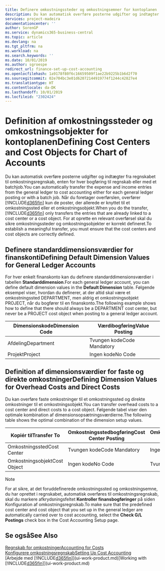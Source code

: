 ```yaml
---
title: Definere omkostningssteder og omkostningsemner for kontoplanen | Microsoft Docs
description: Du kan automatisk overføre posterne udgifter og indtægter fra regnskabet til omkostningsregnskab, enten for hver bogføring til regnskab eller med et batchjob. Når du foretager overførslen, overfører systemet kun de poster, der allerede er knyttet til et omkostningssted eller et omkostningsobjekt. For at oprette en relevant overførsel skal du sikre omkostningssteder og omkostningsobjekter er korrekt defineret.
services: project-madeira
documentationcenter: ''
author: SorenGP
ms.service: dynamics365-business-central
ms.topic: article
ms.devlang: na
ms.tgt_pltfrm: na
ms.workload: na
ms.search.keywords: ''
ms.date: 10/01/2019
ms.author: sgroespe
redirect_url: finance-set-up-cost-accounting
ms.openlocfilehash: 1a9178f80f6c16659509f1ae22b9225b1b6d2f70
ms.sourcegitcommit: 02e704bc3e01d62072144919774f1244c42827e4
ms.translationtype: HT
ms.contentlocale: da-DK
ms.lasthandoff: 10/01/2019
ms.locfileid: "2302424"
---
```

# <a name="defining-cost-centers-and-cost-objects-for-chart-of-accounts"></a><span data-ttu-id="7f7ea-105">Definition af omkostningssteder og omkostningsobjekter for kontoplanen</span><span class="sxs-lookup"><span data-stu-id="7f7ea-105">Defining Cost Centers and Cost Objects for Chart of Accounts</span></span>
<span data-ttu-id="7f7ea-106">Du kan automatisk overføre posterne udgifter og indtægter fra regnskabet til omkostningsregnskab, enten for hver bogføring til regnskab eller med et batchjob.</span><span class="sxs-lookup"><span data-stu-id="7f7ea-106">You can automatically transfer the expense and income entries from the general ledger to cost accounting either for each general ledger posting or with a batch job.</span></span> <span data-ttu-id="7f7ea-107">Når du foretager overførslen, overfører [!INCLUDE[d365fin](includes/d365fin_md.md)] kun de poster, der allerede er knyttet til et omkostningssted eller et omkostningsobjekt.</span><span class="sxs-lookup"><span data-stu-id="7f7ea-107">When you do the transfer, [!INCLUDE[d365fin](includes/d365fin_md.md)] only transfers the entries that are already linked to a cost center or a cost object.</span></span> <span data-ttu-id="7f7ea-108">For at oprette en relevant overførsel skal du sikre omkostningssteder og omkostningsobjekter er korrekt defineret.</span><span class="sxs-lookup"><span data-stu-id="7f7ea-108">To establish a meaningful transfer, you must ensure that the cost centers and cost objects are correctly defined.</span></span>  

## <a name="defining-default-dimension-values-for-general-ledger-accounts"></a><span data-ttu-id="7f7ea-109">Definere standarddimensionsværdier for finanskonti</span><span class="sxs-lookup"><span data-stu-id="7f7ea-109">Defining Default Dimension Values for General Ledger Accounts</span></span>  
<span data-ttu-id="7f7ea-110">For hver enkelt finanskonto kan du definere standarddimensionsværdier i tabellen **Standarddimension**.</span><span class="sxs-lookup"><span data-stu-id="7f7ea-110">For each general ledger account, you can define default dimension values in the **Default Dimension** table.</span></span> <span data-ttu-id="7f7ea-111">Følgende eksempel viser, hvordan du definerer, at der altid skal være et omkostningssted DEPARTMENT, men aldrig et omkostningsobjekt PROJECT, når du bogfører til en finanskonto.</span><span class="sxs-lookup"><span data-stu-id="7f7ea-111">The following example shows how to define that there should always be a DEPARTMENT cost center, but never be a PROJECT cost object when posting to a general ledger account.</span></span>  

|<span data-ttu-id="7f7ea-112">**Dimensionskode**</span><span class="sxs-lookup"><span data-stu-id="7f7ea-112">**Dimension Code**</span></span>|<span data-ttu-id="7f7ea-113">**Værdibogføring**</span><span class="sxs-lookup"><span data-stu-id="7f7ea-113">**Value Posting**</span></span>|  
|------------------------------------------|-----------------------------------------|  
|<span data-ttu-id="7f7ea-114">Afdeling</span><span class="sxs-lookup"><span data-stu-id="7f7ea-114">Department</span></span>|<span data-ttu-id="7f7ea-115">Tvungen kode</span><span class="sxs-lookup"><span data-stu-id="7f7ea-115">Code Mandatory</span></span>|  
|<span data-ttu-id="7f7ea-116">Projekt</span><span class="sxs-lookup"><span data-stu-id="7f7ea-116">Project</span></span>|<span data-ttu-id="7f7ea-117">Ingen kode</span><span class="sxs-lookup"><span data-stu-id="7f7ea-117">No Code</span></span>|  

## <a name="defining-dimension-values-for-overhead-costs-and-direct-costs"></a><span data-ttu-id="7f7ea-118">Definition af dimensionsværdier for faste og direkte omkostninger</span><span class="sxs-lookup"><span data-stu-id="7f7ea-118">Defining Dimension Values for Overhead Costs and Direct Costs</span></span>  
 <span data-ttu-id="7f7ea-119">Du kan overføre faste omkostninger til et omkostningssted og direkte omkostninger til et omkostningsobjekt.</span><span class="sxs-lookup"><span data-stu-id="7f7ea-119">You can transfer overhead costs to a cost center and direct costs to a cost object.</span></span> <span data-ttu-id="7f7ea-120">Følgende tabel viser den optimale kombination af dimensionsopsætningsværdierne.</span><span class="sxs-lookup"><span data-stu-id="7f7ea-120">The following table shows the optimal combination of the dimension setup values.</span></span>  

|<span data-ttu-id="7f7ea-121">Kopiér til</span><span class="sxs-lookup"><span data-stu-id="7f7ea-121">Transfer To</span></span>|<span data-ttu-id="7f7ea-122">Omkostningsstedbogføring</span><span class="sxs-lookup"><span data-stu-id="7f7ea-122">Cost Center Posting</span></span>|<span data-ttu-id="7f7ea-123">Omkostningsobjektbogføring</span><span class="sxs-lookup"><span data-stu-id="7f7ea-123">Cost Object Posting</span></span>|  
|-----------------|-------------------------|-------------------------|  
|<span data-ttu-id="7f7ea-124">Omkostningssted</span><span class="sxs-lookup"><span data-stu-id="7f7ea-124">Cost Center</span></span>|<span data-ttu-id="7f7ea-125">Tvungen kode</span><span class="sxs-lookup"><span data-stu-id="7f7ea-125">Code Mandatory</span></span>|<span data-ttu-id="7f7ea-126">Ingen kode</span><span class="sxs-lookup"><span data-stu-id="7f7ea-126">No Code</span></span>|  
|<span data-ttu-id="7f7ea-127">Omkostningsobjekt</span><span class="sxs-lookup"><span data-stu-id="7f7ea-127">Cost Object</span></span>|<span data-ttu-id="7f7ea-128">Ingen kode</span><span class="sxs-lookup"><span data-stu-id="7f7ea-128">No Code</span></span>|<span data-ttu-id="7f7ea-129">Tvungen kode</span><span class="sxs-lookup"><span data-stu-id="7f7ea-129">Code Mandatory</span></span>|  

> [!NOTE]  
>  <span data-ttu-id="7f7ea-130">For at sikre, at det foruddefinerede omkostningssted og omkostningsemne, du har oprettet i regnskabet, automatisk overføres til omkostningsregnskab, skal du markere afkrydsningsfeltet **Kontroller finansbogføringer** på siden Konfiguration af omkostningsregnskab.</span><span class="sxs-lookup"><span data-stu-id="7f7ea-130">To make sure that the predefined cost center and cost object that you set up in the general ledger are automatically carried over to cost accounting, select the **Check G/L Postings** check box in the Cost Accounting Setup page.</span></span>  

## <a name="see-also"></a><span data-ttu-id="7f7ea-131">Se også</span><span class="sxs-lookup"><span data-stu-id="7f7ea-131">See Also</span></span>  
[<span data-ttu-id="7f7ea-132">Regnskab for omkostninger</span><span class="sxs-lookup"><span data-stu-id="7f7ea-132">Accounting for Costs</span></span>](finance-manage-cost-accounting.md)  
[<span data-ttu-id="7f7ea-133">Konfigurere omkostningsregnskab</span><span class="sxs-lookup"><span data-stu-id="7f7ea-133">Setting Up Cost Accounting</span></span>](finance-set-up-cost-accounting.md)  
<span data-ttu-id="7f7ea-134">[Arbejde med [!INCLUDE[d365fin](includes/d365fin_md.md)]](ui-work-product.md)</span><span class="sxs-lookup"><span data-stu-id="7f7ea-134">[Working with [!INCLUDE[d365fin](includes/d365fin_md.md)]](ui-work-product.md)</span></span>
